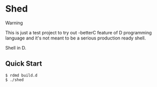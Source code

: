 # Shed

> [!WARNING]
> This is just a test project to try out -betterC feature of D programming language and it's not meant to be a serious production ready shell.

Shell in D.

## Quick Start

```console
$ rdmd build.d
$ ./shed
```
